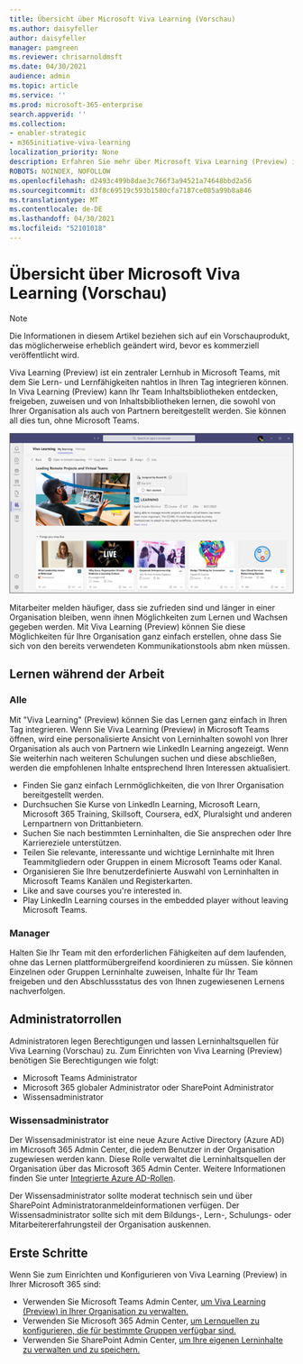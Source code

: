 ```yaml
---
title: Übersicht über Microsoft Viva Learning (Vorschau)
ms.author: daisyfeller
author: daisyfeller
manager: pamgreen
ms.reviewer: chrisarnoldmsft
ms.date: 04/30/2021
audience: admin
ms.topic: article
ms.service: ''
ms.prod: microsoft-365-enterprise
search.appverid: ''
ms.collection:
- enabler-strategic
- m365initiative-viva-learning
localization_priority: None
description: Erfahren Sie mehr über Microsoft Viva Learning (Preview) in Microsoft 365 Umgebung.
ROBOTS: NOINDEX, NOFOLLOW
ms.openlocfilehash: d2493c499b8dae3c766f3a94521a74648bbd2a56
ms.sourcegitcommit: d3f8c69519c593b1580cfa7187ce085a99b8a846
ms.translationtype: MT
ms.contentlocale: de-DE
ms.lasthandoff: 04/30/2021
ms.locfileid: "52101018"
---
```

# <a name="overview-of-microsoft-viva-learning-preview"></a>Übersicht über Microsoft Viva Learning (Vorschau) 

> [!NOTE]
> Die Informationen in diesem Artikel beziehen sich auf ein Vorschauprodukt, das möglicherweise erheblich geändert wird, bevor es kommerziell veröffentlicht wird. 

Viva Learning (Preview) ist ein zentraler Lernhub in Microsoft Teams, mit dem Sie Lern- und Lernfähigkeiten nahtlos in Ihren Tag integrieren können. In Viva Learning (Preview) kann Ihr Team Inhaltsbibliotheken entdecken, freigeben, zuweisen und von Inhaltsbibliotheken lernen, die sowohl von Ihrer Organisation als auch von Partnern bereitgestellt werden. Sie können all dies tun, ohne Microsoft Teams.

   ![Screenshot der Startseite von Viva Learning (Preview) in Teams.](../media/learning/learning-home-teams.png)
 
Mitarbeiter melden häufiger, dass sie zufrieden sind und länger in einer Organisation bleiben, wenn ihnen Möglichkeiten zum Lernen und Wachsen gegeben werden. Mit Viva Learning (Preview) können Sie diese Möglichkeiten für Ihre Organisation ganz einfach erstellen, ohne dass Sie sich von den bereits verwendeten Kommunikationstools abm nken müssen.

## <a name="learn-while-working"></a>Lernen während der Arbeit

### <a name="everyone"></a>Alle

Mit "Viva Learning" (Preview) können Sie das Lernen ganz einfach in Ihren Tag integrieren. Wenn Sie Viva Learning (Preview) in Microsoft Teams öffnen, wird eine personalisierte Ansicht von Lerninhalten sowohl von Ihrer Organisation als auch von Partnern wie LinkedIn Learning angezeigt. Wenn Sie weiterhin nach weiteren Schulungen suchen und diese abschließen, werden die empfohlenen Inhalte entsprechend Ihren Interessen aktualisiert.

- Finden Sie ganz einfach Lernmöglichkeiten, die von Ihrer Organisation bereitgestellt werden.
- Durchsuchen Sie Kurse von LinkedIn Learning, Microsoft Learn, Microsoft 365 Training, Skillsoft, Coursera, edX, Pluralsight und anderen Lernpartnern von Drittanbietern.
- Suchen Sie nach bestimmten Lerninhalten, die Sie ansprechen oder Ihre Karriereziele unterstützen.
- Teilen Sie relevante, interessante und wichtige Lerninhalte mit Ihren Teammitgliedern oder Gruppen in einem Microsoft Teams oder Kanal.
- Organisieren Sie Ihre benutzerdefinierte Auswahl von Lerninhalten in Microsoft Teams Kanälen und Registerkarten.
- Like and save courses you're interested in.
- Play LinkedIn Learning courses in the embedded player without leaving Microsoft Teams.

### <a name="managers"></a>Manager

Halten Sie Ihr Team mit den erforderlichen Fähigkeiten auf dem laufenden, ohne das Lernen plattformübergreifend koordinieren zu müssen. Sie können Einzelnen oder Gruppen Lerninhalte zuweisen, Inhalte für Ihr Team freigeben und den Abschlussstatus des von Ihnen zugewiesenen Lernens nachverfolgen.

## <a name="admin-roles"></a>Administratorrollen

Administratoren legen Berechtigungen und lassen Lerninhaltsquellen für Viva Learning (Vorschau) zu. Zum Einrichten von Viva Learning (Preview) benötigen Sie Berechtigungen wie folgt:

- Microsoft Teams Administrator
- Microsoft 365 globaler Administrator oder SharePoint Administrator
- Wissensadministrator

### <a name="knowledge-admin"></a>Wissensadministrator

Der Wissensadministrator ist eine neue Azure Active Directory (Azure AD) im Microsoft 365 Admin Center, die jedem Benutzer in der Organisation zugewiesen werden kann. Diese Rolle verwaltet die Lerninhaltsquellen der Organisation über das Microsoft 365 Admin Center. Weitere Informationen finden Sie unter [Integrierte Azure AD-Rollen](/azure/active-directory/roles/permissions-reference#knowledge-administrator).

Der Wissensadministrator sollte moderat technisch sein und über SharePoint Administratoranmeldeinformationen verfügen. Der Wissensadministrator sollte sich mit dem Bildungs-, Lern-, Schulungs- oder Mitarbeitererfahrungsteil der Organisation auskennen.

## <a name="get-started"></a>Erste Schritte

Wenn Sie zum Einrichten und Konfigurieren von Viva Learning (Preview) in Ihrer Microsoft 365 sind:

- Verwenden Sie Microsoft Teams Admin Center, [um Viva Learning (Preview) in Ihrer Organisation zu verwalten.](set-up-teams-admin-center.md)
- Verwenden Sie Microsoft 365 Admin Center, [um Lernquellen zu konfigurieren, die für bestimmte Gruppen verfügbar sind.](content-sources-365-admin-center.md)
- Verwenden Sie SharePoint Admin Center, [um Ihre eigenen Lerninhalte zu verwalten und zu speichern.](configure-sharepoint-content-source.md)





